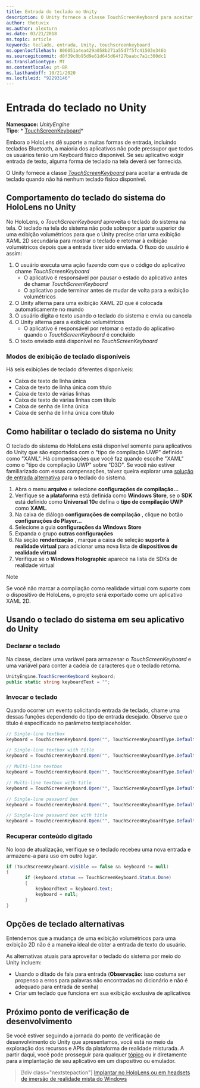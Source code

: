 ```yaml
---
title: Entrada do teclado no Unity
description: O Unity fornece a classe TouchScreenKeyboard para aceitar a entrada de teclado quando não há nenhum teclado físico disponível.
author: thetuvix
ms.author: alexturn
ms.date: 03/21/2018
ms.topic: article
keywords: teclado, entrada, Unity, touchscreenkeyboard
ms.openlocfilehash: 806051a4ea429a058b271a55d7f5fc41503e346b
ms.sourcegitcommit: d8f39c0b95d9e61d645d64f27baabc7a1c300dc1
ms.translationtype: MT
ms.contentlocale: pt-BR
ms.lasthandoff: 10/21/2020
ms.locfileid: "92293146"
---
```

# <a name="keyboard-input-in-unity"></a>Entrada do teclado no Unity

**Namespace:** *UnityEngine*<br>
 **Tipo**: * [TouchScreenKeyboard](https://docs.unity3d.com/ScriptReference/TouchScreenKeyboard.html)*

Embora o HoloLens dê suporte a muitas formas de entrada, incluindo teclados Bluetooth, a maioria dos aplicativos não pode pressupor que todos os usuários terão um Keyboard físico disponível. Se seu aplicativo exigir entrada de texto, alguma forma de teclado na tela deverá ser fornecida.

O Unity fornece a classe *[TouchScreenKeyboard](https://docs.unity3d.com/ScriptReference/TouchScreenKeyboard.html)* para aceitar a entrada de teclado quando não há nenhum teclado físico disponível.

## <a name="hololens-system-keyboard-behavior-in-unity"></a>Comportamento do teclado do sistema do HoloLens no Unity

No HoloLens, o *TouchScreenKeyboard* aproveita o teclado do sistema na tela. O teclado na tela do sistema não pode sobrepor a parte superior de uma exibição volumétricos para que o Unity precise criar uma exibição XAML 2D secundária para mostrar o teclado e retornar à exibição volumétricos depois que a entrada tiver sido enviada. O fluxo do usuário é assim:
1. O usuário executa uma ação fazendo com que o código do aplicativo chame *TouchScreenKeyboard*
    * O aplicativo é responsável por pausar o estado do aplicativo antes de chamar *TouchScreenKeyboard*
    * O aplicativo pode terminar antes de mudar de volta para a exibição volumétricos
2. O Unity alterna para uma exibição XAML 2D que é colocada automaticamente no mundo
3. O usuário digita o texto usando o teclado do sistema e envia ou cancela
4. O Unity alterna para a exibição volumétricos
    * O aplicativo é responsável por retomar o estado do aplicativo quando o *TouchScreenKeyboard* é concluído
5. O texto enviado está disponível no *TouchScreenKeyboard*

### <a name="available-keyboard-views"></a>Modos de exibição de teclado disponíveis

Há seis exibições de teclado diferentes disponíveis:
* Caixa de texto de linha única
* Caixa de texto de linha única com título
* Caixa de texto de várias linhas
* Caixa de texto de várias linhas com título
* Caixa de senha de linha única
* Caixa de senha de linha única com título

## <a name="how-to-enable-the-system-keyboard-in-unity"></a>Como habilitar o teclado do sistema no Unity

O teclado do sistema do HoloLens está disponível somente para aplicativos do Unity que são exportados com o "tipo de compilação UWP" definido como "XAML". Há compensações que você faz quando escolhe "XAML" como o "tipo de compilação UWP" sobre "D3D". Se você não estiver familiarizado com essas compensações, talvez queira explorar uma [solução de entrada alternativa](#alternative-keyboard-options) para o teclado do sistema.
1. Abra o menu **arquivo** e selecione **configurações de compilação...**
2. Verifique se **a plataforma** está definida como **Windows Store**, se o **SDK** está definido como **Universal 10**e defina o **tipo de compilação UWP** como **XAML**.
3. Na caixa de diálogo **configurações de compilação** , clique no botão **configurações do Player...**
4. Selecione a guia **configurações da Windows Store**
5. Expanda o grupo **outras configurações**
6. Na seção **renderização** , marque a caixa de seleção **suporte à realidade virtual** para adicionar uma nova lista de **dispositivos de realidade virtual**
7. Verifique se o **Windows Holographic** aparece na lista de SDKs de realidade virtual

>[!NOTE]
>Se você não marcar a compilação como realidade virtual com suporte com o dispositivo de HoloLens, o projeto será exportado como um aplicativo XAML 2D.

## <a name="using-the-system-keyboard-in-your-unity-app"></a>Usando o teclado do sistema em seu aplicativo do Unity

### <a name="declare-the-keyboard"></a>Declarar o teclado

Na classe, declare uma variável para armazenar o *TouchScreenKeyboard* e uma variável para conter a cadeia de caracteres que o teclado retorna.

```cs
UnityEngine.TouchScreenKeyboard keyboard;
public static string keyboardText = "";
```

### <a name="invoke-the-keyboard"></a>Invocar o teclado

Quando ocorrer um evento solicitando entrada de teclado, chame uma dessas funções dependendo do tipo de entrada desejado. Observe que o título é especificado no parâmetro textplaceholder.

```cs
// Single-line textbox
keyboard = TouchScreenKeyboard.Open("", TouchScreenKeyboardType.Default, false, false, false, false);

// Single-line textbox with title
keyboard = TouchScreenKeyboard.Open("", TouchScreenKeyboardType.Default, false, false, false, false, "Single-line title");

// Multi-line textbox
keyboard = TouchScreenKeyboard.Open("", TouchScreenKeyboardType.Default, false, true, false, false);

// Multi-line textbox with title
keyboard = TouchScreenKeyboard.Open("", TouchScreenKeyboardType.Default, false, true, false, false, "Multi-line Title");

// Single-line password box
keyboard = TouchScreenKeyboard.Open("", TouchScreenKeyboardType.Default, false, false, true, false);

// Single-line password box with title
keyboard = TouchScreenKeyboard.Open("", TouchScreenKeyboardType.Default, false, false, true, false, "Secure Single-line Title");
```

### <a name="retrieve-typed-contents"></a>Recuperar conteúdo digitado

No loop de atualização, verifique se o teclado recebeu uma nova entrada e armazene-a para uso em outro lugar.

```cs
if (TouchScreenKeyboard.visible == false && keyboard != null)
{
       if (keyboard.status == TouchScreenKeyboard.Status.Done)
       {
           keyboardText = keyboard.text;
           keyboard = null;
       }
}
```

## <a name="alternative-keyboard-options"></a>Opções de teclado alternativas

Entendemos que a mudança de uma exibição volumétricos para uma exibição 2D não é a maneira ideal de obter a entrada de texto do usuário.

As alternativas atuais para aproveitar o teclado do sistema por meio do Unity incluem:
* Usando o ditado de fala para entrada (<b>Observação:</b> isso costuma ser propenso a erros para palavras não encontradas no dicionário e não é adequado para entrada de senha)
* Criar um teclado que funciona em sua exibição exclusiva de aplicativos

## <a name="next-development-checkpoint"></a>Próximo ponto de verificação de desenvolvimento

Se você estiver seguindo a jornada do ponto de verificação de desenvolvimento do Unity que apresentamos, você está no meio da exploração dos recursos e APIs da plataforma de realidade misturada. A partir daqui, você pode prosseguir para qualquer [tópico](unity-development-overview.md#3-platform-capabilities-and-apis) ou ir diretamente para a implantação de seu aplicativo em um dispositivo ou emulador.

> [!div class="nextstepaction"]
> [Implantar no HoloLens ou em headsets de imersão de realidade mista do Windows](../platform-capabilities-and-apis/using-visual-studio.md)
